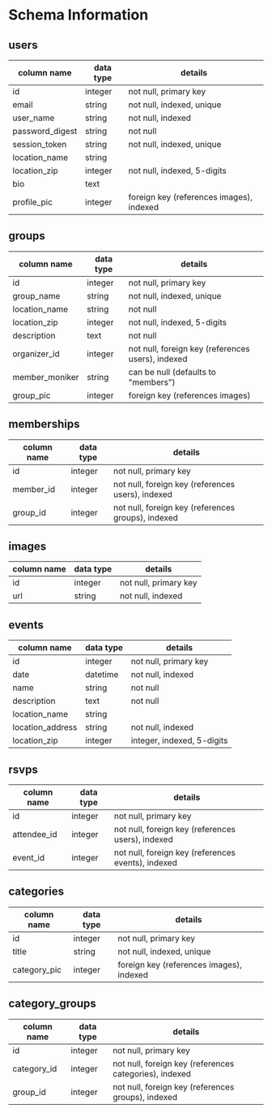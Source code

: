 # Schema Information

## users
column name       | data type | details
------------------|-----------|------------------------
id                | integer   | not null, primary key
email             | string    | not null, indexed, unique
user_name         | string    | not null, indexed
password_digest   | string    | not null
session_token     | string    | not null, indexed, unique
location_name     | string    |
location_zip      | integer   | not null, indexed, 5-digits
bio               | text      |
profile_pic       | integer   | foreign key (references images), indexed

## groups
column name       | data type | details
------------------|-----------|------------------------
id                | integer   | not null, primary key
group_name        | string    | not null, indexed, unique
location_name     | string    | not null
location_zip      | integer   | not null, indexed, 5-digits
description       | text      | not null
organizer_id      | integer   | not null, foreign key (references users), indexed
member_moniker    | string    | can be null (defaults to "members")
group_pic         | integer   | foreign key (references images)

## memberships     
column name       | data type | details
------------------|-----------|------------------------
id                | integer   | not null, primary key
member_id         | integer   | not null, foreign key (references users), indexed
group_id          | integer   | not null, foreign key (references groups), indexed

## images
column name       | data type | details
------------------|-----------|------------------------
id                | integer   | not null, primary key
url               | string    | not null, indexed

## events
column name       | data type | details
------------------|-----------|------------------------
id                | integer   | not null, primary key
date              | datetime  | not null, indexed
name              | string    | not null
description       | text      | not null
location_name     | string    |
location_address  | string    | not null, indexed
location_zip      | integer   | integer, indexed, 5-digits

## rsvps
column name       | data type | details
------------------|-----------|------------------------
id                | integer   | not null, primary key
attendee_id       | integer   | not null, foreign key (references users), indexed
event_id          | integer   | not null, foreign key (references events), indexed

## categories
column name       | data type | details
------------------|-----------|------------------------
id                | integer   | not null, primary key
title             | string    | not null, indexed, unique
category_pic      | integer   | foreign key (references images), indexed

## category_groups
column name       | data type | details
------------------|-----------|------------------------
id                | integer   | not null, primary key
category_id       | integer   | not null, foreign key (references categories), indexed
group_id          | integer   | not null, foreign key (references groups), indexed
